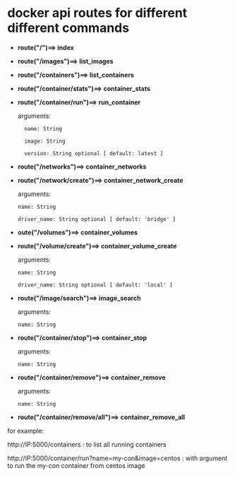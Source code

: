 # docker api routes for different different commands





- __route("/")==> index__
  

-  __route("/images")==> list_images__
    


- __route("/containers")==> list_containers__
   


- __route("/container/stats")==> container_stats__
   

- __route("/container/run")==> run_container__

    arguments:
    
        name: String
        
        image: String
        
        version: String optional [ default: latest ]


- __route("/networks")==> container_networks__
   

- __route("/network/create")==> container_network_create__

  arguments:
  
      name: String
      
      driver_name: String optional [ default: 'bridge' ]
    


- __oute("/volumes")==> container_volumes__



- __route("/volume/create")==> container_volume_create__

  arguments:
  
      name: String
      
      driver_name: String optional [ default: 'local' ]




- __route("/image/search")==> image_search__

  arguments:
  
      name: String

  
    
- __route("/container/stop")==> container_stop__

  arguments:
  
      name: String
    
    
    
- __route("/container/remove")==> container_remove__

  arguments:
  
      name: String
    
    
- __route("/container/remove/all")==> container_remove_all__



 for example: 
 
 http://IP:5000/containers : to list all running containers
 
 http://IP:5000/container/run?name=my-con&image=centos : with argument to run the my-con container from centos image

